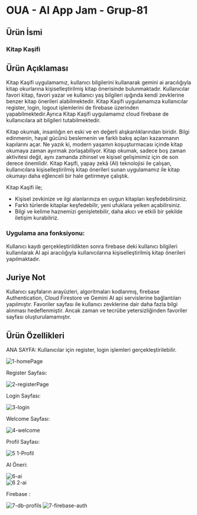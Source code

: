 # OUA - AI App Jam - Grup-81

## Ürün İsmi

### Kitap Kaşifi

## Ürün Açıklaması
Kitap Kaşifi uygulamamız, kullanıcı bilgilerini kullanarak gemini ai aracılığıyla kitap okurlarına kişiselleştirilmiş kitap önerisinde bulunmaktadır. Kullanıcılar favori kitap, favori yazar ve kullanıcı yaş bilgileri ışığında kendi zevklerine benzer kitap önerileri alabilmektedir. Kitap Kaşifi uygulamamıza kullanıcılar register, login, logout işlemlerini de firebase üzerinden yapabilmektedir.Ayrıca Kitap Kaşifi uygulamamız cloud firebase de kullanıcılara ait bilgileri tutabilmektedir.

Kitap okumak, insanlığın en eski ve en değerli alışkanlıklarından biridir. Bilgi edinmenin, hayal gücünü beslemenin ve farklı bakış açıları kazanmanın kapılarını açar. Ne yazık ki, modern yaşamın koşuşturmacası içinde kitap okumaya zaman ayırmak zorlaşabiliyor. Kitap okumak, sadece boş zaman aktivitesi değil, aynı zamanda zihinsel ve kişisel gelişimimiz için de son derece önemlidir. Kitap Kaşifi, yapay zekâ (AI) teknolojisi ile çalışan, kullanıcılara kişiselleştirilmiş kitap önerileri sunan uygulamamız ile kitap okumayı daha eğlenceli bir hale getirmeye çalıştık.

Kitap Kaşifi ile;
- Kişisel zevkinize ve ilgi alanlarınıza en uygun kitapları keşfedebilirsiniz.
- Farklı türlerde kitaplar keşfedebilir, yeni ufuklara yelken açabilirsiniz.
- Bilgi ve kelime haznemizi genişletebilir, daha akıcı ve etkili bir şekilde iletişim kurabiliriz.

### Uygulama ana fonksiyonu: 
Kullanıcı kaydı gerçekleştirildikten sonra firebase deki kullanıcı bilgileri kullanılarak AI api aracılığıyla kullanıcılarına kişiselleştirilmiş kitap önerileri yapılmaktadır.

## Juriye Not
Kullanıcı sayfaların arayüzleri, algoritmaları kodlanmış, firebase Authentication, Cloud Firestore ve Gemini AI api servislerine bağlantıları yapılmıştır. Favoriler sayfası ile kullanıcı zevklerine dair daha fazla bilgi alınması hedeflenmiştir. Ancak zaman ve tecrübe yetersizliğinden favoriler sayfası oluşturulamamıştır. 

## Ürün Özellikleri
ANA SAYFA: Kullanıcılar için register, login işlemleri gerçekleştirilebilir.

![1-homePage](https://github.com/havva-nur-ezginci/OUA_APP_JAM_81/assets/62055621/cb394da5-7acf-42a7-902c-3b1c9b350ed9)

Register Sayfası:

![2-registerPage](https://github.com/havva-nur-ezginci/OUA_APP_JAM_81/assets/62055621/d5733a0c-e7a1-4901-b4d2-92e5cbc6fc86)


Login Sayfası:

![3-login](https://github.com/havva-nur-ezginci/OUA_APP_JAM_81/assets/62055621/0a6bc504-9a88-4838-8afc-ea1b6fed44cc)

Welcome Sayfası:

![4-welcome](https://github.com/havva-nur-ezginci/OUA_APP_JAM_81/assets/62055621/77276783-4ae5-4f9f-8243-b71bf2cd3794)

Profil Sayfası:

![5 1-Profil](https://github.com/havva-nur-ezginci/OUA_APP_JAM_81/assets/62055621/9da08c1c-94e4-4e75-bf06-5acc6be83286)

AI Öneri:

![6-ai](https://github.com/havva-nur-ezginci/OUA_APP_JAM_81/assets/62055621/704ff860-4e8f-4675-bea0-eda8cd0cb2e1)    
![6 2-ai](https://github.com/havva-nur-ezginci/OUA_APP_JAM_81/assets/62055621/4d137e7d-99d4-4b2a-95dd-ca2f01eb8235)

Firebase :

![7-db-profils](https://github.com/havva-nur-ezginci/OUA_APP_JAM_81/assets/62055621/2844235b-d27d-45d4-a7c1-d1fb379c3216)
![7-firebase-auth](https://github.com/havva-nur-ezginci/OUA_APP_JAM_81/assets/62055621/f2d52597-3a60-4bfd-943d-25682d6fd9e1)
